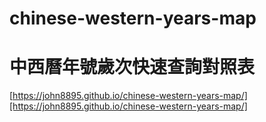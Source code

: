 # chinese-western-years-map
# 中西曆年號歲次快速查詢對照表

[https://john8895.github.io/chinese-western-years-map/][https://john8895.github.io/chinese-western-years-map/]

[https://john8895.github.io/chinese-western-years-map/]: https://john8895.github.io/chinese-western-years-map/